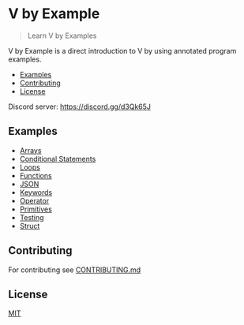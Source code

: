# V by Example

> Learn V by Examples

V by Example is a direct introduction to V by using annotated program examples.

  - [Examples](#examples)
  - [Contributing](#contributing)
  - [License](#license)

Discord server: https://discord.gg/d3Qk65J

## Examples

  - [Arrays](examples/arrays/arrays.md)
  - [Conditional Statements](examples/conditional_statements/conditional_statements.md)
  - [Loops](examples/loops/loops.md)
  - [Functions](examples/functions/functions.md)
  - [JSON](examples/json.md)
  - [Keywords](examples/keywords.md)
  - [Operator](examples/operator.md)
  - [Primitives](examples/primitives/primitives.md)
  - [Testing](examples/testing.md)
  - [Struct](examples/struct/struct.md)
  
## Contributing

For contributing see [CONTRIBUTING.md](CONTRIBUTING.md)

## License

[MIT](LICENSE)
